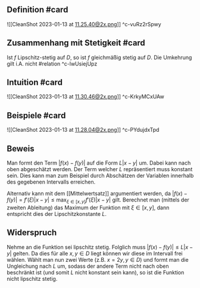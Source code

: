 ## Definition #card 
![[CleanShot 2023-01-13 at 11.25.40@2x.png]]
^c-vuRz2rSpwy

## Zusammenhang mit Stetigkeit #card 
Ist $f$ Lipschitz-stetig auf $D$, so ist $f$ gleichmäßig stetig auf $D$. Die Umkehrung gilt i.A. nicht #relation 
^c-lwUsiejUpz

## Intuition #card 
![[CleanShot 2023-01-13 at 11.30.46@2x.png]]
^c-KrkyMCxUAw

## Beispiele #card 
![[CleanShot 2023-01-13 at 11.28.04@2x.png]]
^c-PYdujdxTpd

## Beweis
Man formt den Term $|f(x) - f(y)|$ auf die Form $L|x-y|$ um. Dabei kann nach oben abgeschätzt werden. Der Term welcher $L$ repräsentiert muss konstant sein. Dies kann man zum Beispiel durch Abschätzen der Variablen innerhalb des gegebenen Intervalls erreichen.

Alternativ kann mit dem [[Mittelwertsatz]] argumentiert werden, da
$|f(x) - f(y)| = f'(\xi) |x-y| \leq \max_{\xi \in [x,y]} f'(\xi) |x-y|$ gilt. Berechnet man (mittels der zweiten Ableitung) das Maximum der Funktion mit $\xi \in [x,y]$, dann entspricht dies der Lipschitzkonstante $L$.

## Widerspruch
Nehme an die Funktion sei lipschitz stetig. Folglich muss $|f(x) - f(y)| \leq L |x-y|$ gelten. Da dies für alle $x,y \in D$ liegt können wir diese im Intervall frei wählen. Wählt man nun zwei Werte (z.B. $x=2y, y \in D$) und formt man die Ungleichung nach $L$ um, sodass der andere Term nicht nach oben beschränkt ist (und somit $L$ nicht konstant sein kann), so ist die Funktion nicht lipschitz stetig.